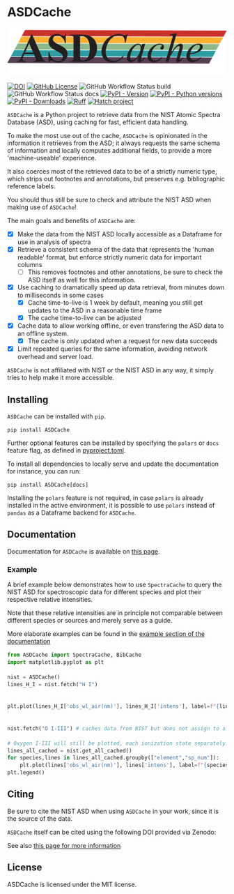 # ASDCache

![ASDCache logo](./docs/assets/logo.svg)

[![DOI](https://zenodo.org/badge/DOI/10.5281/zenodo.svg)](https://doi.org/10.5281/zenodo)
[![GitHub License](https://img.shields.io/github/license/AntoineTUE/ASDCache)](https//www.github.com/AntoineTUE/ASDCache/blob/main/LICENSE)
![GitHub Workflow Status build](https://img.shields.io/github/actions/workflow/status/AntoineTUE/ASDCache/build.yml?label=PyPI%20build)
![GitHub Workflow Status docs](https://img.shields.io/github/actions/workflow/status/AntoineTUE/ASDCache/documentation.yml?label=Documentation%20build)
[![PyPI - Version](https://img.shields.io/pypi/v/ASDCache)](https://pypi.python.org/pypi/ASDCache)
[![PyPI - Python versions](https://img.shields.io/pypi/pyversions/ASDCache.svg)](https://pypi.python.org/pypi/ASDCache)
[![PyPI - Downloads](https://img.shields.io/pypi/dw/ASDCache)](https://pypistats.org/packages/ASDCache)
[![Ruff](https://img.shields.io/endpoint?url=https://raw.githubusercontent.com/astral-sh/ruff/main/assets/badge/v2.json)](https://github.com/astral-sh/ruff)
[![Hatch project](https://img.shields.io/badge/%F0%9F%A5%9A-Hatch-4051b5.svg)](https://github.com/pypa/hatch)

`ASDCache` is a Python project to retrieve data from the NIST Atomic Spectra Database (ASD), using caching for fast, efficient data handling.

To make the most use out of the cache, `ASDCache` is opinionated in the information it retrieves from the ASD; it always requests the same schema of information and locally computes additional fields, to provide a more 'machine-useable' experience.

It also coerces most of the retrieved data to be of a strictly numeric type, which strips out footnotes and annotations, but preserves e.g. bibliographic reference labels.

You should thus still be sure to check and attribute the NIST ASD when making use of `ASDCache`!

The main goals and benefits of `ASDCache` are:

- [x] Make the data from the NIST ASD locally accessible as a Dataframe for use in analysis of spectra
- [x] Retrieve a consistent schema of the data that represents the 'human readable' format, but enforce strictly numeric data for important columns
    - [ ] This removes footnotes and other annotations, be sure to check the ASD itself as well for this information.
- [x]  Use caching to dramatically speed up data retrieval, from minutes down to milliseconds in some cases
    - [x] Cache time-to-live is 1 week by default, meaning you still get updates to the ASD in a reasonable time frame
    - [x] The cache time-to-live can be adjusted
- [x]  Cache data to allow working offline, or even transfering the ASD data to an offline system.
    - [x] The cache is only updated when a request for new data succeeds
- [x] Limit repeated queries for the same information, avoiding network overhead and server load.

`ASDCache` is not affiliated with NIST or the NIST ASD in any way, it simply tries to help make it more accessible.

## Installing
`ASDCache` can be installed with `pip`.

```console
pip install ASDCache
```

Further optional features can be installed by specifying the `polars` or `docs` feature flag, as defined in [pyproject.toml](https://github.com/AntoineTUE/ASDCache/blob/main/pyproject.toml).

To install all dependencies to locally serve and update the documentation for instance, you can run:

```console
pip install ASDCache[docs]
```

Installing the `polars` feature is not required, in case `polars` is already installed in the active environment, it is possible to use `polars` instead of `pandas` as a Dataframe backend for `ASDCache`.

## Documentation

Documentation for `ASDCache` is available on [this page](https://antoinetue.github.io/ASDCache).

### Example
A brief example below demonstrates how to use `SpectraCache` to query the NIST ASD for spectroscopic data for different species and plot their respective relative intensities.

Note that these relative intensities are in principle not comparable between different species or sources and merely serve as a guide.

More elaborate examples can be found in the [example section of the documentation](https://antoinetue.github.io/ASDCache/examples)

```python
from ASDCache import SpectraCache, BibCache
import matplotlib.pyplot as plt

nist = ASDCache()
lines_H_I = nist.fetch("H I")


plt.plot(lines_H_I['obs_wl_air(nm)'], lines_H_I['intens'], label=f"{lines_H_I['element'].unique()[0]} {lines_H_I['sp_num'].unique()[0]}")


nist.fetch("O I-III") # caches data from NIST but does not assign to a variable

# Oxygen I-III will still be plotted, each ionization state separately.
lines_all_cached = nist.get_all_cached()
for species,lines in lines_all_cached.groupby(["element","sp_num"]):
    plt.plot(lines['obs_wl_air(nm)'], lines['intens'], label=f"{species[0]} {species[1]}", marker='x', ls='none')
plt.legend()
```

## Citing

Be sure to cite the NIST ASD when using `ASDCache` in your work, since it is the source of the data.

`ASDCache` itself can be cited using the following DOI provided via Zenodo:

See also [this page for more information](https://antoinetue.github.io/ASDCache/citing)

## License

ASDCache is licensed under the MIT license.
